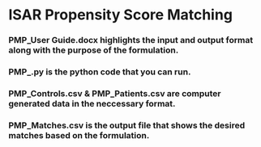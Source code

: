 # ISAR Propensity Score Matching
 ### PMP_User Guide.docx highlights the input and output format along with the purpose of the formulation.
 ### PMP_.py is the python code that you can run.
 ### PMP_Controls.csv & PMP_Patients.csv are computer generated data in the neccessary format.
 ### PMP_Matches.csv is the output file that shows the desired matches based on the formulation.
